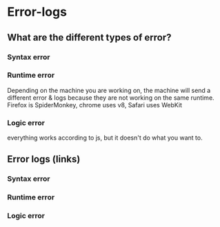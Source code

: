 # Error-logs

## What are the different types of error?

### Syntax error

### Runtime error
Depending on the machine you are working on, the machine will send a different error & logs because they are not working on the same runtime. Firefox is SpiderMonkey, chrome uses v8, Safari uses WebKit

### Logic error
everything works according to js, but it doesn't do what you want to.

## Error logs (links)

### Syntax error

### Runtime error

### Logic error

